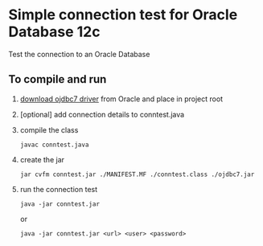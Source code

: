 # Simple connection test for Oracle Database 12c

Test the connection to an Oracle Database

## To compile and run

1. [download ojdbc7 driver](http://www.oracle.com/technetwork/database/features/jdbc/jdbc-drivers-12c-download-1958347.html) from Oracle and place in project root
1. [optional] add connection details to conntest.java
1. compile the class

    ```
    javac conntest.java
    ```
2. create the jar

    ```
    jar cvfm conntest.jar ./MANIFEST.MF ./conntest.class ./ojdbc7.jar
    ```
3. run the connection test

    ```
    java -jar conntest.jar
    ```
    or
    ```
    java -jar conntest.jar <url> <user> <password>
    ```
